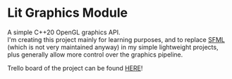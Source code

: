 # Lit Graphics Module

A simple C++20 OpenGL graphics API.  
I'm creating this project mainly for learning purposes, and to replace [SFML](https://www.sfml-dev.org/) (which is not very maintained anyway) in my simple lightweight projects, plus generally allow more control over the graphics pipeline.  
  
Trello board of the project can be found [HERE](https://trello.com/b/H3y70DiM/litgraphicsmodule)!
